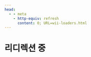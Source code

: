 ```yaml
---
head:
  - - meta
    - http-equiv: refresh
      content: 0; URL=wii-loaders.html
---
```


# 리디렉션 중
